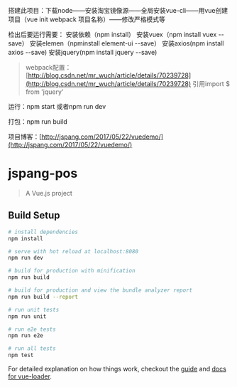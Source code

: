 搭建此项目：下载node——安装淘宝镜像源——全局安装vue-cli——用vue创建项目（vue init webpack 项目名称）——修改严格模式等

检出后要运行需要：
安装依赖（npm install）
安装vuex（npm install vuex --save） 
安装elemen（npminstall element-ui --save）
安装axios(npm install axios --save) 
安装jquery(npm install jquery --save) 
>webpack配置： [http://blog.csdn.net/mr_wuch/article/details/70239728](http://blog.csdn.net/mr_wuch/article/details/70239728)
引用import $ from 'jquery'

运行：npm start 或者npm run dev

打包：npm run build

项目博客：[http://jspang.com/2017/05/22/vuedemo/](http://jspang.com/2017/05/22/vuedemo/)

# jspang-pos

> A Vue.js project

## Build Setup

``` bash
# install dependencies
npm install

# serve with hot reload at localhost:8080
npm run dev

# build for production with minification
npm run build

# build for production and view the bundle analyzer report
npm run build --report

# run unit tests
npm run unit

# run e2e tests
npm run e2e

# run all tests
npm test
```

For detailed explanation on how things work, checkout the [guide](http://vuejs-templates.github.io/webpack/) and [docs for vue-loader](http://vuejs.github.io/vue-loader).
